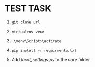 
# TEST TASK

1. `git clone url`


2. `virtualenv venv`


3. `.\venv\Scripts\activate`


4. `pip install -r requirments.txt`


5. Add _local_settings.py_ to the _core_ folder





